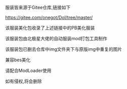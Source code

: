 服装皆来源于Gitee仓库,链接如下

https://gitee.com/onegot/Dol/tree/master/

该服装美化包收录了上述链接中的PB美化服装

该服装包由北极星大佬的自动服装mod打包工具制作

该服装包已删去仓库中img文件夹下与原版img中重复的图片

兼容bes美化

请配合ModLoader使用

如有侵权,将会删除
